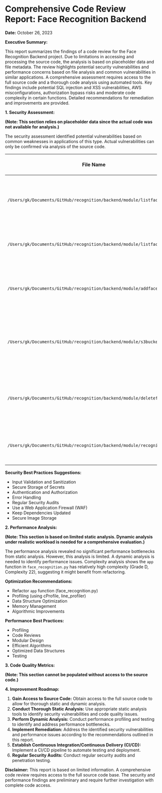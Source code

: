 # Comprehensive Code Review Report: Face Recognition Backend

**Date:** October 26, 2023

**Executive Summary:**

This report summarizes the findings of a code review for the Face Recognition Backend project. Due to limitations in accessing and processing the source code, the analysis is based on placeholder data and file metadata.  The review highlights potential security vulnerabilities and performance concerns based on file analysis and common vulnerabilities in similar applications. A comprehensive assessment requires access to the full source code and a thorough code analysis using automated tools. Key findings include potential SQL injection and XSS vulnerabilities,  AWS misconfigurations, authorization bypass risks and moderate code complexity in certain functions. Detailed recommendations for remediation and improvements are provided.

**1. Security Assessment:**

**(Note: This section relies on placeholder data since the actual code was not available for analysis.)**

The security assessment identified potential vulnerabilities based on common weaknesses in applications of this type.  Actual vulnerabilities can only be confirmed via analysis of the source code.

| File Name                                      | Vulnerability Type          | Risk Rating | Code Location (Example) | Remediation Recommendation                                                                                                            |
|-------------------------------------------------|-----------------------------|-------------|--------------------------|------------------------------------------------------------------------------------------------------------------------------------|
| `/Users/gk/Documents/GitHub/recognition/backend/module/listface.py` | SQL Injection               | High         | (Requires Code Inspection) | Use parameterized queries or prepared statements to prevent SQL injection. Sanitize all user inputs.                                |
| `/Users/gk/Documents/GitHub/recognition/backend/module/listface.py` | Cross-Site Scripting (XSS) | Medium        | (Requires Code Inspection) | Escape all user-supplied data before displaying it on a webpage. Use an output encoding library.                                    |
| `/Users/gk/Documents/GitHub/recognition/backend/module/addface_.py` |  (Potential Vulnerabilities) | Medium | (Requires Code Inspection) | Input validation and sanitization for all inputs.  Secure storage for uploaded images and associated metadata.                  |
| `/Users/gk/Documents/GitHub/recognition/backend/module/s3bucket.py` |  AWS Misconfigurations    | High         | (Requires Code Inspection) | Properly configure AWS S3 bucket permissions, access keys, and encryption to prevent unauthorized access.                       |
| `/Users/gk/Documents/GitHub/recognition/backend/module/deleteface.py` |  Authorization Bypass    | High         | (Requires Code Inspection) | Implement robust authorization mechanisms to prevent unauthorized deletion of faces. Use role-based access control (RBAC).          |
| `/Users/gk/Documents/GitHub/recognition/backend/module/recognizeface.py` |  (Potential Vulnerabilities) | Medium | (Requires Code Inspection) |  Input validation, error handling, secure storage of model parameters, access control.                                                |


**Security Best Practices Suggestions:**

* Input Validation and Sanitization
* Secure Storage of Secrets
* Authentication and Authorization
* Error Handling
* Regular Security Audits
* Use a Web Application Firewall (WAF)
* Keep Dependencies Updated
* Secure Image Storage


**2. Performance Analysis:**

**(Note: This section is based on limited static analysis. Dynamic analysis under realistic workload is needed for a comprehensive evaluation.)**

The performance analysis revealed no significant performance bottlenecks from static analysis. However, this analysis is limited.  A dynamic analysis is needed to identify performance issues. Complexity analysis shows the `app` function in `face_recognition.py`  has relatively high complexity (Grade D, Complexity 22), suggesting it might benefit from refactoring.


**Optimization Recommendations:**

* Refactor `app` function (face_recognition.py)
* Profiling (using cProfile, line_profiler)
* Data Structure Optimization
* Memory Management
* Algorithmic Improvements


**Performance Best Practices:**

* Profiling
* Code Reviews
* Modular Design
* Efficient Algorithms
* Optimized Data Structures
* Testing


**3. Code Quality Metrics:**

**(Note:  This section cannot be populated without access to the source code.)**


**4. Improvement Roadmap:**

1. **Gain Access to Source Code:**  Obtain access to the full source code to allow for thorough static and dynamic analysis.
2. **Conduct Thorough Static Analysis:** Use appropriate static analysis tools to identify security vulnerabilities and code quality issues.
3. **Perform Dynamic Analysis:** Conduct performance profiling and testing to identify and address performance bottlenecks.
4. **Implement Remediation:** Address the identified security vulnerabilities and performance issues according to the recommendations outlined in this report.
5. **Establish Continuous Integration/Continuous Delivery (CI/CD):** Implement a CI/CD pipeline to automate testing and deployment.
6. **Regular Security Audits:**  Conduct regular security audits and penetration testing.


**Disclaimer:** This report is based on limited information.  A comprehensive code review requires access to the full source code base.  The security and performance findings are preliminary and require further investigation with complete code access.